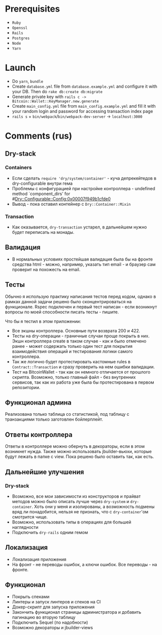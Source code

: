 # Prerequisites
- `Ruby`
- `Openssl`
- `Rails`
- `Postgres`
- `Node`
- `Yarn`

# Launch
- Do `yarn`, `bundle`
- Create `database.yml` file from `database.example.yml` and configure it with your DB. Then do `rake db:create db:migrate`
- Generate private key with `rails c -> Bitcoin::Wallet::KeyManager.new.generate`
- Create `main_config.yml` file from `main_config.example.yml` and fill it with your random login and password for accessing
transaction index page 
- `rails s` + `bin/webpack`/`bin/webpack-dev-server` -> `localhost:3000`

# Comments (rus)
## Dry-stack
### Containers
- Если сделать `require 'dry/system/container'` - куча депрекейтедов в dry-configurable внутри гема
- Проблемы с конфигурацией при настройке контроллера - undefined method `component_dirs' for #<Dry::Configurable::Config:0x00007f949b1cfde0>
- Вывод - пока оставил контейнер с `Dry::Container::Mixin`
### Transaction
- Как оказывается, `dry-transaction` устарел, в дальнейшем нужно будет переписать на монады.

## Валидация
- В нормальных условиях простейшая валидация была бы на фронте средства html - можно, например, указать тип email - и
браузер сам проверит на похожесть на email.

## Тесты
Обычно я использую практику написания тестов перед кодом, однако в рамках данной задачи решено было сконцентрироваться
на функционале. Rspec подключен и первый тест написан - если возникнут вопросы по моей способности писать тесты - пишите.

Что бы я тестил в этом приложении:
- Все экшны контроллера. Основные пути возврата 200 и 422.
- Тесты на dry-операции - граничные случаи проще покрыть в них. Экшн контроллера create в таком случае - как и было отмечено
ранее - может содержать только один тест для покрытия взаимодействия операций и тестирования логики самого контроллера.
- Так же логично будет протестировать кастомные rules в `Contract::Transaction` и сразу проверить на нем ошибки валидации.
- Тест на BitcoinWallet - так как он немного отличается от прошлого скрипта. Возможно, только главный файл - без внутренних сервисов,
так как их работа уже была бы протестирована в первом репозитории.

## Функционал админа
Реализована только таблица со статистикой, под таблицу с транзакциями только заготовлен бойлерплейт.

## Ответы контроллера
Ответы в контроллере можно обернуть в декораторы, если в этом возникнет нужда. Также можно использовать jbuilder-вьюхи,
которые будут лежать в папке с view. Пока решено было оставить так, как есть.

## Дальнейшие улучшения
### Dry-stack
- Возможно, все мои зависимости из конструкторов и прайват методов можно было описать лучше через `dry-system` и `dry-container`.
Хоть они у меня и изолированы, а возможность подмены вряд ли понадобится, нельзя не признать, что с `dry-container`'ом смотрится чище.
- Возможно, использовать типы в операциях для большей наглядности
- Подключить `dry-rails` одним гемом
## Локализация
- Локализация приложения
- На фронт - не переводы ошибок, а ключи ошибок. Все переводы - на фронте.
## Функционал
- Покрыть спеками
- Линтеры и запуск линтеров и спеков на CI
- Докер-скрипт для запуска приложения
- Закончить функционал страницы администратора и добавить пагинацию во вторую таблицу
- Подключить Sequel (по надобности)
- Возможно декораторы и jbuilder-views

